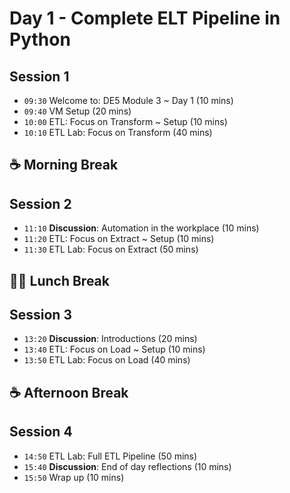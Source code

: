 # Day 1 - Complete ELT Pipeline in Python

## Session 1

- `09:30` Welcome to: DE5 Module 3 ~ Day 1 (10 mins)
- `09:40` VM Setup (20 mins)
- `10:00` ETL: Focus on Transform ~ Setup (10 mins)
- `10:10` ETL Lab: Focus on Transform (40 mins)

## ☕ Morning Break

## Session 2

- `11:10` **Discussion**: Automation in the workplace (10 mins)
- `11:20` ETL: Focus on Extract ~ Setup (10 mins)
- `11:30` ETL Lab: Focus on Extract (50 mins)

## 🥪🥤 Lunch Break

## Session 3

- `13:20` **Discussion**: Introductions (20 mins)
- `13:40` ETL: Focus on Load ~ Setup (10 mins)
- `13:50` ETL Lab: Focus on Load (40 mins)

## ☕ Afternoon Break

## Session 4

- `14:50` ETL Lab: Full ETL Pipeline (50 mins)
- `15:40` **Discussion**: End of day reflections (10 mins)
- `15:50` Wrap up (10 mins)

